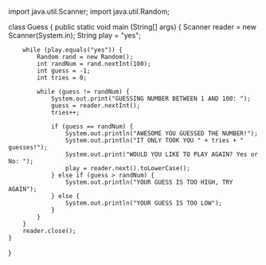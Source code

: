 import java.util.Scanner;
import java.util.Random;

class Guess {
    public static void main (String[] args) {
        Scanner reader = new Scanner(System.in);
        String play = "yes";

        while (play.equals("yes")) {
            Random rand = new Random();
            int randNum = rand.nextInt(100);
            int guess = -1;
            int tries = 0;

            while (guess != randNum) {
                System.out.print("GUESSING NUMBER BETWEEN 1 AND 100: ");
                guess = reader.nextInt();
                tries++;

                if (guess == randNum) {
                    System.out.println("AWESOME YOU GUESSED THE NUMBER!");
                    System.out.println("IT ONLY TOOK YOU " + tries + " guesses!");
                    System.out.print("WOULD YOU LIKE TO PLAY AGAIN? Yes or No: ");
                    play = reader.next().toLowerCase();
                } else if (guess > randNum) {
                    System.out.println("YOUR GUESS IS TOO HIGH, TRY AGAIN");
                } else {
                    System.out.println("YOUR GUESS IS TOO LOW");
                }
            }
        }
        reader.close();
    }
}

